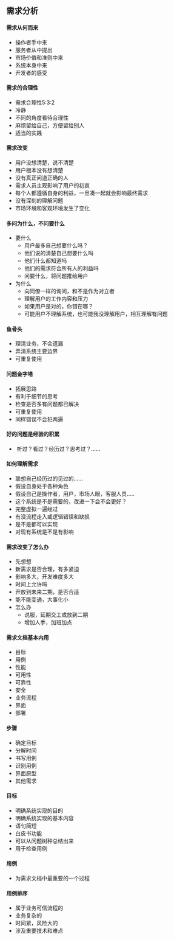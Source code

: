 ## 需求分析

#### 需求从何而来

- 操作者手中来
- 服务者从中提出
- 市场价值和准则中来
- 系统本身中来
- 开发者的感受

#### 需求的合理性

- 需求合理性5:3:2
- 冷静
- 不同的角度看待合理性
- 麻烦留给自己，方便留给别人
- 适当的实践

#### 需求改变

- 用户没想清楚，说不清楚
- 用户根本没有想清楚
- 没有真正问道正确的人
- 需求人员主观影响了用户的初衷
- 每个人都遵循自身的利益，一旦凑一起就会影响最终需求
- 没有深刻的理解问题
- 市场环境和客观环境发生了变化

#### 多问为什么，不问要什么

- 要什么
  - 用户最多自己想要什么吗？
  - 他们说的清楚自己想要什么吗
  - 他们什么都知道吗
  - 他们的需求符合所有人的利益吗
  - 问要什么，将问题推给用户
- 为什么
  - 向同僚一样的询问，和不是作为对立者
  - 理解用户的工作内容和压力
  - 如果用户是对的，你错在哪？
  - 可能用户不理解系统，也可能我没理解用户，相互理解有问题

#### 鱼骨头

- 理清业务，不会遗漏
- 弄清系统主要边界
- 可重复使用

#### 问题金字塔

- 拓展思路
- 有利于细节的思考
- 检查是否多有问题都已解决
- 可重复使用
- 同样错误不会犯两遍

#### 好的问题是经验的积累

- ​	听过？看过？经历过？思考过？......

#### 如何理解需求

- 联想自己经历过的见过的......
- 假设自身处于各种角色
-  假设自己是操作者，用户，市场人眼，客服人员.....
- 这个系统是不是需要的，改进一下会不会更好？
- 完整虚拟一遍经过
- 有没流程走入或逻辑错误和缺损
- 是不是都可以实现
- 对现有系统是不是有影响

#### 需求改变了怎么办

- 先想想
- 新需求是否合理，有多紧迫
- 影响多大，开发难度多大
- 时间上允许吗
- 开放到未来二期，是否合适
- 能不能变通，大事化小
- 怎么办
  - 说服，延期交工或放到二期
  - 增加人手，加班加点

#### 需求文档基本内用

- 目标
- 用例
- 性能
- 可用性
- 可靠性
- 安全
- 业务流程
- 界面
- 部署

#### 步骤

- 确定目标
- 分解时间
- 书写用例
- 识别用例
- 界面原型
-  其他需求

#### 目标

- 明确系统实现的目的
- 明确系统实现的基本内容
- 语句简短
- 白皮书功能
- 可以从问题树种总结出来
- 用于检查用例

#### 用例

- 为需求文档中最重要的一个过程

#### 用例排序

- 属于业务可信流程的
- 业务复杂的
- 时间紧，风险大的
- 涉及重要技术和难点

 

 